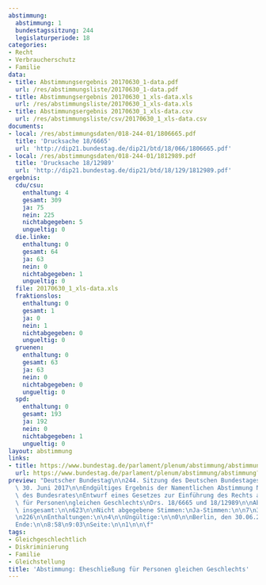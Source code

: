 ```yaml
---
abstimmung:
  abstimmung: 1
  bundestagssitzung: 244
  legislaturperiode: 18
categories:
- Recht
- Verbraucherschutz
- Familie
data:
- title: Abstimmungsergebnis 20170630_1-data.pdf
  url: /res/abstimmungsliste/20170630_1-data.pdf
- title: Abstimmungsergebnis 20170630_1_xls-data.xls
  url: /res/abstimmungsliste/20170630_1_xls-data.xls
- title: Abstimmungsergebnis 20170630_1_xls-data.csv
  url: /res/abstimmungsliste/csv/20170630_1_xls-data.csv
documents:
- local: /res/abstimmungsdaten/018-244-01/1806665.pdf
  title: 'Drucksache 18/6665'
  url: 'http://dip21.bundestag.de/dip21/btd/18/066/1806665.pdf'
- local: /res/abstimmungsdaten/018-244-01/1812989.pdf
  title: 'Drucksache 18/12989'
  url: 'http://dip21.bundestag.de/dip21/btd/18/129/1812989.pdf'
ergebnis:
  cdu/csu:
    enthaltung: 4
    gesamt: 309
    ja: 75
    nein: 225
    nichtabgegeben: 5
    ungueltig: 0
  die.linke:
    enthaltung: 0
    gesamt: 64
    ja: 63
    nein: 0
    nichtabgegeben: 1
    ungueltig: 0
  file: 20170630_1_xls-data.xls
  fraktionslos:
    enthaltung: 0
    gesamt: 1
    ja: 0
    nein: 1
    nichtabgegeben: 0
    ungueltig: 0
  gruenen:
    enthaltung: 0
    gesamt: 63
    ja: 63
    nein: 0
    nichtabgegeben: 0
    ungueltig: 0
  spd:
    enthaltung: 0
    gesamt: 193
    ja: 192
    nein: 0
    nichtabgegeben: 1
    ungueltig: 0
layout: abstimmung
links:
- title: https://www.bundestag.de/parlament/plenum/abstimmung/abstimmung?id=486
  url: https://www.bundestag.de/parlament/plenum/abstimmung/abstimmung?id=486
preview: "Deutscher Bundestag\n\n244. Sitzung des Deutschen Bundestages\nam Freitag,\
  \ 30. Juni 2017\n\nEndgültiges Ergebnis der Namentlichen Abstimmung Nr. 1\n\nGesetzentwurf\
  \ des Bundesrates\nEntwurf eines Gesetzes zur Einführung des Rechts auf Eheschließung\
  \ für Personen\ngleichen Geschlechts\nDrs. 18/6665 und 18/12989\n\nAbgegebene Stimmen\
  \ insgesamt:\n\n623\n\nNicht abgegebene Stimmen:\nJa-Stimmen:\n\n7\n393\n\nNein-Stimmen:\n\
  \n226\n\nEnthaltungen:\n\n4\n\nUngültige:\n\n0\n\nBerlin, den 30.06.2017\n\nBeginn:\n\
  Ende:\n\n8:58\n9:03\nSeite:\n\n1\n\n\f"
tags:
- Gleichgeschlechtlich
- Diskriminierung
- Familie
- Gleichstellung
title: 'Abstimmung: Eheschließung für Personen gleichen Geschlechts'
---
```

